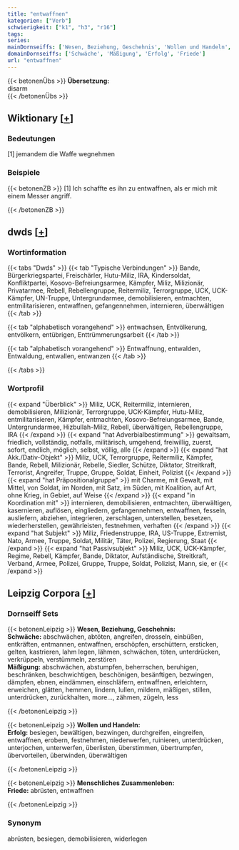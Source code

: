 ```yaml
---
title: "entwaffnen"
kategorien: ["Verb"]
schwierigkeit: ["k1", "h3", "r16"]
tags:
series:
mainDornseiffs: ['Wesen, Beziehung, Geschehnis', 'Wollen und Handeln', 'Menschliches Zusammenleben']
domainDornseiffs: ['Schwäche', 'Mäßigung', 'Erfolg', 'Friede']
url: "entwaffnen"
---
```


{{< betonenÜbs >}}
**Übersetzung:**  
disarm  
{{< /betonenÜbs >}}

## Wiktionary [[+](https://de.wiktionary.org/wiki/entwaffnen)]

### Bedeutungen
[1] jemandem die Waffe wegnehmen  

### Beispiele
{{< betonenZB >}}
[1] Ich schaffte es ihn zu entwaffnen, als er mich mit einem Messer angriff.  

{{< /betonenZB >}}


## dwds [[+](https://www.dwds.de/wb/entwaffnen)]

### Wortinformation
{{< tabs "Dwds" >}}
{{< tab "Typische Verbindungen" >}}
Bande, Bürgerkriegspartei, Freischärler, Hutu-Miliz, IRA, Kindersoldat, Konfliktpartei, Kosovo-Befreiungsarmee, Kämpfer, Miliz, Milizionär, Privatarmee, Rebell, Rebellengruppe, Reitermiliz, Terrorgruppe, UCK, UCK-Kämpfer, UN-Truppe, Untergrundarmee, demobilisieren, entmachten, entmilitarisieren, entwaffnen, gefangennehmen, internieren, überwältigen
{{< /tab >}}

{{< tab "alphabetisch vorangehend" >}}
entwachsen, Entvölkerung, entvölkern, entübrigen, Enttrümmerungsarbeit
{{< /tab >}}

{{< tab "alphabetisch vorangehend" >}}
Entwaffnung, entwalden, Entwaldung, entwallen, entwanzen
{{< /tab >}}

{{< /tabs >}}

### Wortprofil
{{< expand "Überblick" >}} Miliz, UCK, Reitermiliz, internieren, demobilisieren, Milizionär, Terrorgruppe, UCK-Kämpfer, Hutu-Miliz, entmilitarisieren, Kämpfer, entmachten, Kosovo-Befreiungsarmee, Bande, Untergrundarmee, Hizbullah-Miliz, Rebell, überwältigen, Rebellengruppe, IRA {{< /expand >}}
{{< expand "hat Adverbialbestimmung" >}} gewaltsam, friedlich, vollständig, notfalls, militärisch, umgehend, freiwillig, zuerst, sofort, endlich, möglich, selbst, völlig, alle {{< /expand >}}
{{< expand "hat Akk./Dativ-Objekt" >}} Miliz, UCK, Terrorgruppe, Reitermiliz, Kämpfer, Bande, Rebell, Milizionär, Rebelle, Siedler, Schütze, Diktator, Streitkraft, Terrorist, Angreifer, Truppe, Gruppe, Soldat, Einheit, Polizist {{< /expand >}}
{{< expand "hat Präpositionalgruppe" >}} mit Charme, mit Gewalt, mit Mittel, von Soldat, im Norden, mit Satz, im Süden, mit Koalition, auf Art, ohne Krieg, in Gebiet, auf Weise {{< /expand >}}
{{< expand "in Koordination mit" >}} internieren, demobilisieren, entmachten, überwältigen, kasernieren, auflösen, eingliedern, gefangennehmen, entwaffnen, fesseln, ausliefern, abziehen, integrieren, zerschlagen, unterstellen, besetzen, wiederherstellen, gewährleisten, festnehmen, verhaften {{< /expand >}}
{{< expand "hat Subjekt" >}} Miliz, Friedenstruppe, IRA, US-Truppe, Extremist, Nato, Armee, Truppe, Soldat, Militär, Täter, Polizei, Regierung, Staat {{< /expand >}}
{{< expand "hat Passivsubjekt" >}} Miliz, UCK, UCK-Kämpfer, Regime, Rebell, Kämpfer, Bande, Diktator, Aufständische, Streitkraft, Verband, Armee, Polizei, Gruppe, Truppe, Soldat, Polizist, Mann, sie, er {{< /expand >}}

## Leipzig Corpora [[+](https://corpora.uni-leipzig.de/en/res?word=entwaffnen&corpusId=deu_newscrawl-public_2018)]

### Dornseiff Sets
{{< betonenLeipzig >}}
**Wesen, Beziehung, Geschehnis:**  
**Schwäche:** abschwächen, abtöten, angreifen, drosseln, einbüßen, entkräften, entmannen, entwaffnen, erschöpfen, erschüttern, ersticken, gelten, kastrieren, lahm legen, lähmen, schwächen, töten, unterdrücken, verkrüppeln, verstümmeln, zerstören  
**Mäßigung:** abschwächen, abstumpfen, beherrschen, beruhigen, beschränken, beschwichtigen, beschönigen, besänftigen, bezwingen, dämpfen, ebnen, eindämmen, einschläfern, entwaffnen, erleichtern, erweichen, glätten, hemmen, lindern, lullen, mildern, mäßigen, stillen, unterdrücken, zurückhalten, more..., zähmen, zügeln, less  

{{< /betonenLeipzig >}}


{{< betonenLeipzig >}}
**Wollen und Handeln:**  
**Erfolg:** besiegen, bewältigen, bezwingen, durchgreifen, eingreifen, entwaffnen, erobern, festnehmen, niederwerfen, ruinieren, unterdrücken, unterjochen, unterwerfen, überlisten, überstimmen, übertrumpfen, übervorteilen, überwinden, überwältigen  

{{< /betonenLeipzig >}}


{{< betonenLeipzig >}}
**Menschliches Zusammenleben:**  
**Friede:** abrüsten, entwaffnen  

{{< /betonenLeipzig >}}

### Synonym
abrüsten, besiegen, demobilisieren, widerlegen

